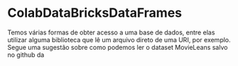 # ColabDataBricksDataFrames
Temos várias formas de obter acesso a uma base de dados, entre elas utilizar alguma biblioteca que lê um arquivo direto de uma URI, por exemplo. Segue uma sugestão sobre como podemos ler o dataset MovieLeans salvo no github da 
